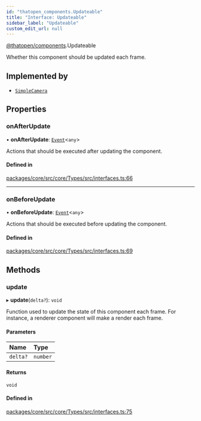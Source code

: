 ```yaml
---
id: "thatopen_components.Updateable"
title: "Interface: Updateable"
sidebar_label: "Updateable"
custom_edit_url: null
---
```


[@thatopen/components](../modules/thatopen_components.md).Updateable

Whether this component should be updated each frame.

## Implemented by

- [`SimpleCamera`](../classes/thatopen_components.SimpleCamera.md)

## Properties

### onAfterUpdate

• **onAfterUpdate**: [`Event`](../classes/thatopen_components.Event.md)<`any`\>

Actions that should be executed after updating the component.

#### Defined in

[packages/core/src/core/Types/src/interfaces.ts:66](https://github.com/ThatOpen/engine_components/blob/7affdb6/packages/core/src/core/Types/src/interfaces.ts#L66)

___

### onBeforeUpdate

• **onBeforeUpdate**: [`Event`](../classes/thatopen_components.Event.md)<`any`\>

Actions that should be executed before updating the component.

#### Defined in

[packages/core/src/core/Types/src/interfaces.ts:69](https://github.com/ThatOpen/engine_components/blob/7affdb6/packages/core/src/core/Types/src/interfaces.ts#L69)

## Methods

### update

▸ **update**(`delta?`): `void`

Function used to update the state of this component each frame. For
instance, a renderer component will make a render each frame.

#### Parameters

| Name | Type |
| :------ | :------ |
| `delta?` | `number` |

#### Returns

`void`

#### Defined in

[packages/core/src/core/Types/src/interfaces.ts:75](https://github.com/ThatOpen/engine_components/blob/7affdb6/packages/core/src/core/Types/src/interfaces.ts#L75)
